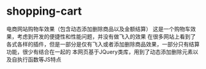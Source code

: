 # shopping-cart
电商网站购物车效果（包含动态添加删除商品以及金额结算）
这是一个购物车效果，考虑到开发的便捷性和性能问题，并没有做飞入的效果
在很多网站上看到了各式各样的插件，但是一部分是仅有飞入或者添加删除商品效果，一部分只有结算功能，很少有结合在一起的
本网页基于JQuery类库，用到了动态添加删除元素以及自执行函数等JS特点
